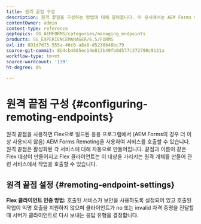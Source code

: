 ```yaml
---
title: 원격 끝점 구성
description: 원격 끝점을 구성하는 방법에 대해 알아봅니다. 이 문서에서는 AEM Forms Remoting을 사용하여 Flex으로 빌드된 응용 프로그램에서 서비스를 호출할 수 있도록 설정하는 방법에 대해 설명합니다.
contentOwner: admin
content-type: reference
geptopics: SG_AEMFORMS/categories/managing_endpoints
products: SG_EXPERIENCEMANAGER/6.5/FORMS
exl-id: 891d7d75-555a-46c6-a8a0-d5238b48bc79
source-git-commit: 8b4cb4065ec14e813b49fb0d577c372790c9b21a
workflow-type: tm+mt
source-wordcount: '139'
ht-degree: 0%

---
```


# 원격 끝점 구성 {#configuring-remoting-endpoints}

원격 끝점을 사용하면 Flex으로 빌드된 응용 프로그램에서 (AEM Forms의 경우 더 이상 사용되지 않음) AEM Forms Remoting을 사용하여 서비스를 호출할 수 있습니다. 원격 끝점은 활성화된 각 서비스에 대해 자동으로 만들어집니다. 끝점과 이름이 같은 Flex 대상이 만들어지고 Flex 클라이언트는 이 대상을 가리키는 원격 개체를 만들어 관련 서비스에서 작업을 호출할 수 있습니다.

## 원격 끝점 설정 {#remoting-endpoint-settings}

**Flex 클라이언트 인증 방법:** 호출된 서비스가 보안을 사용하도록 설정되어 있고 호출된 작업이 익명 호출을 지원하지 않으며 클라이언트가 no 또는 invalid 자격 증명을 전달할 때 서버가 클라이언트로 다시 보내는 응답 유형을 결정합니다.
